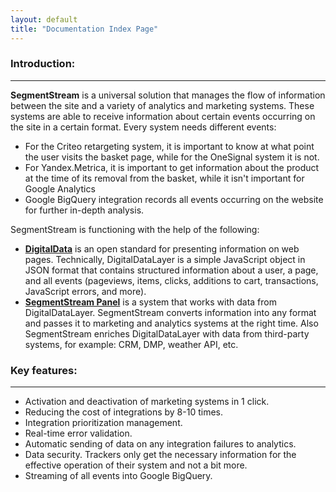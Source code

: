 ```yaml
---
layout: default
title: "Documentation Index Page"
---
```


### Introduction:
------
**SegmentStream** is a universal solution that manages the flow of information between the site and a variety of analytics and marketing systems. These systems are able to receive information about certain events occurring on the site in a certain format. Every system needs different events:
- For the Criteo retargeting system, it is important to know at what point the user visits the basket page, while for the OneSignal system it is not.
- For Yandex.Metrica, it is important to get information about the product at the time of its removal from the basket, while it isn't important for Google Analytics
- Google BigQuery integration records all events occurring on the website for further in-depth analysis.

SegmentStream is functioning with the help of the following:
- **[DigitalData](http://docs.segmentstream.com/for-developer/)** is an open standard for presenting information on web pages. Technically, DigitalDataLayer is a simple JavaScript object in JSON format that contains structured information about a user, a page, and all events (pageviews, items, clicks, additions to cart, transactions, JavaScript errors, and more).
- **[SegmentStream Panel](http://docs.segmentstream.com/for-analyst/)** is a system that works with data from DigitalDataLayer. SegmentStream converts information into any format and passes it to marketing and analytics systems at the right time. Also SegmentStream enriches DigitalDataLayer with data from third-party systems, for example: CRM, DMP, weather API, etc.

### Key features:
------
- Activation and deactivation of marketing systems in 1 click.
- Reducing the cost of integrations by 8-10 times.
- Integration prioritization management.
- Real-time error validation.
- Automatic sending of data on any integration failures to analytics.
- Data security. Trackers only get the necessary information for the effective operation of their system and not a bit more.
- Streaming of all events into Google BigQuery.
